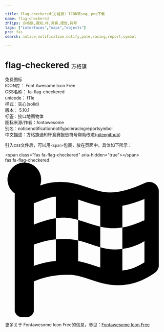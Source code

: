 ```yaml
---

title: flag-checkered(方格旗) ICON转svg、png下载
name: flag-checkered
zhTips: 方格旗,通知,杆,竞赛,报告,符号
tags: ["interfaces","maps","objects"]
pre: fas
search: notice,notification,notify,pole,racing,report,symbol

---
```


# flag-checkered  <small style="font-size: 60%;font-weight: 100">方格旗</small>


<div class="detail-page">
<p>
<span><span class="badge-success badge">免费图标</span> </span>
<br/>
<span>
ICON库：
<span class="badge-secondary badge">Font Awesome Icon Free</span> 
</span>
<br/>
<span>
CSS名称：
<span class="badge-secondary badge">fa-flag-checkered</span> 
</span>
<br/>
<span>
unicode：
<span class="badge-secondary badge">f11e</span> 
<copy-btn content='f11e' btn-title=""></copy-btn>
<copy-btn :content='String.fromCodePoint(parseInt("f11e", 16))' btn-title="复制U"></copy-btn>
</span><br/><span>样式：<span class="badge-light badge">实心(solid)</span></span>
<br/>
<span>
版本：
<span class="badge-secondary badge">5.10.1</span> 
</span><br/><span>标签：<span class="badge-light badge"><router-link to="/tags/interfaces.html">接口</router-link></span><span class="badge-light badge"><router-link to="/tags/maps.html">地图</router-link></span><span class="badge-light badge"><router-link to="/tags/objects.html">物体</router-link></span></span>
<br/>
<span>图标来源/作者：<span class="badge-light badge">fontawesome</span></span> 
<br/>
<span>别名：<span class="badge-light badge">notice</span><span class="badge-light badge">notification</span><span class="badge-light badge">notify</span><span class="badge-light badge">pole</span><span class="badge-light badge">racing</span><span class="badge-light badge">report</span><span class="badge-light badge">symbol</span></span><br/><span class="zh-detail">中文描述：<span class="badge-primary badge">方格旗</span><span class="badge-primary badge">通知</span><span class="badge-primary badge">杆</span><span class="badge-primary badge">竞赛</span><span class="badge-primary badge">报告</span><span class="badge-primary badge">符号</span><span class="help-link"><span>帮助改进</span>(<a href="https://gitee.com/liuwave/icon-helper/edit/master/json/fontawesome/solid/flag-checkered.json" target="_blank" rel="noopener noreferrer">gitee</a><a href="https://github.com/liuwave/icon-helper/edit/master/json/fontawesome/solid/flag-checkered.json" target="_blank" rel="noopener noreferrer">github</a></span>)</span><br/>
</p>
</div>
<div class="alert alert-dark">
  <i class="fas fa-flag-checkered fa-xs"></i>
  <i class="fas fa-flag-checkered fa-sm"></i>
  <i class="fas fa-flag-checkered fa-lg"></i>
  <i class="fas fa-flag-checkered fa-2x"></i>
  <i class="fas fa-flag-checkered fa-3x"></i>
  <i class="fas fa-flag-checkered fa-5x"></i>
  <i class="fas fa-flag-checkered fa-7x"></i>
</div>
<div>
  <p>引入css文件后，可以用<code>&lt;span&gt;</code>包裹，放在页面中。具体如下所示：    
  </p>
  <div class="alert alert-primary" style="font-size: 14px">
    &lt;span class="fas fa-flag-checkered" aria-hidden="true"&gt;&lt;/span&gt;
    <copy-btn content='<span class="fas fa-flag-checkered" aria-hidden="true"></span>'></copy-btn>
  </div>
  <div class="alert alert-secondary">
    <i class="fas fa-flag-checkered"
    style="font-size: 24px"
    aria-hidden="true"></i> fas fa-flag-checkered
    <copy-btn content="fas fa-flag-checkered" btn-title="复制图标名称"></copy-btn>
  </div>
</div>
<div id="svg" class="svg-wrap">
<svg xmlns="http://www.w3.org/2000/svg" viewBox="0 0 512 512"><path d="M243.2 189.9V258c26.1 5.9 49.3 15.6 73.6 22.3v-68.2c-26-5.8-49.4-15.5-73.6-22.2zm223.3-123c-34.3 15.9-76.5 31.9-117 31.9C296 98.8 251.7 64 184.3 64c-25 0-47.3 4.4-68 12 2.8-7.3 4.1-15.2 3.6-23.6C118.1 24 94.8 1.2 66.3 0 34.3-1.3 8 24.3 8 56c0 19 9.5 35.8 24 45.9V488c0 13.3 10.7 24 24 24h16c13.3 0 24-10.7 24-24v-94.4c28.3-12.1 63.6-22.1 114.4-22.1 53.6 0 97.8 34.8 165.2 34.8 48.2 0 86.7-16.3 122.5-40.9 8.7-6 13.8-15.8 13.8-26.4V95.9c.1-23.3-24.2-38.8-45.4-29zM169.6 325.5c-25.8 2.7-50 8.2-73.6 16.6v-70.5c26.2-9.3 47.5-15 73.6-17.4zM464 191c-23.6 9.8-46.3 19.5-73.6 23.9V286c24.8-3.4 51.4-11.8 73.6-26v70.5c-25.1 16.1-48.5 24.7-73.6 27.1V286c-27 3.7-47.9 1.5-73.6-5.6v67.4c-23.9-7.4-47.3-16.7-73.6-21.3V258c-19.7-4.4-40.8-6.8-73.6-3.8v-70c-22.4 3.1-44.6 10.2-73.6 20.9v-70.5c33.2-12.2 50.1-19.8 73.6-22v71.6c27-3.7 48.4-1.3 73.6 5.7v-67.4c23.7 7.4 47.2 16.7 73.6 21.3v68.4c23.7 5.3 47.6 6.9 73.6 2.7V143c27-4.8 52.3-13.6 73.6-22.5z"/></svg>
</div>
<detail full-name='fa-flag-checkered'></detail>
    
<div><p>更多关于  Fontawesome Icon Free的信息，参见：<a target="_blank" href="https://iconhelper.cn/fontawesome.html">Fontawesome Icon Free</a>
</p></div>
